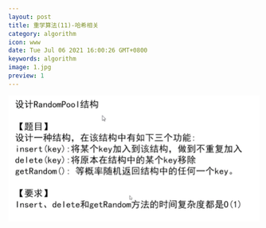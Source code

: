 ```yaml
---
layout: post
title: 重学算法(11)-哈希相关
category: algorithm
icon: www
date: Tue Jul 06 2021 16:00:26 GMT+0800
keywords: algorithm
image: 1.jpg
preview: 1
---
```

![RandomPool](./images/1625558951985.png)